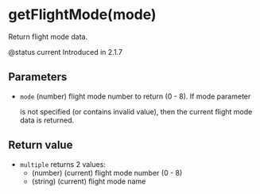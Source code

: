 # getFlightMode\(mode\)

Return flight mode data.

@status current Introduced in 2.1.7

## Parameters

* `mode` \(number\) flight mode number to return \(0 - 8\). If mode parameter

  is not specified \(or contains invalid value\), then the current flight mode data is returned.

## Return value

* `multiple` returns 2 values:
  * \(number\) \(current\) flight mode number \(0 - 8\)
  * \(string\) \(current\) flight mode name

